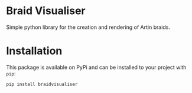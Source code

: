 # Braid Visualiser

Simple python library for the creation and rendering of Artin braids.

# Installation

This package is available on PyPi and can be installed to your project with `pip`:

```
pip install braidvisualiser
```